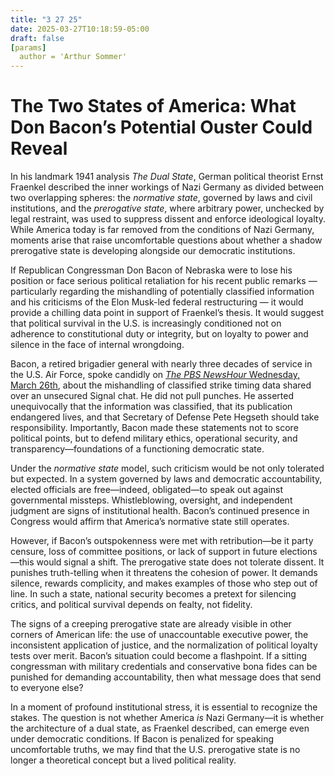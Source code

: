 ```yaml
---
title: "3 27 25"
date: 2025-03-27T10:18:59-05:00
draft: false
[params]
  author = 'Arthur Sommer'
---
```


# The Two States of America: What Don Bacon’s Potential Ouster Could Reveal

In his landmark 1941 analysis _The Dual State_, German political theorist Ernst Fraenkel described the inner workings of Nazi Germany as divided between two overlapping spheres: the _normative state_, governed by laws and civil institutions, and the _prerogative state_, where arbitrary power, unchecked by legal restraint, was used to suppress dissent and enforce ideological loyalty. While America today is far removed from the conditions of Nazi Germany, moments arise that raise uncomfortable questions about whether a shadow prerogative state is developing alongside our democratic institutions.

If Republican Congressman Don Bacon of Nebraska were to lose his position or face serious political retaliation for his recent public remarks — particularly regarding the mishandling of potentially classified information and his criticisms of the Elon Musk-led federal restructuring — it would provide a chilling data point in support of Fraenkel’s thesis. It would suggest that political survival in the U.S. is increasingly conditioned not on adherence to constitutional duty or integrity, but on loyalty to power and silence in the face of internal wrongdoing.

Bacon, a retired brigadier general with nearly three decades of service in the U.S. Air Force, spoke candidly on [_The PBS NewsHour_ Wednesday, March 26th](https://www.pbs.org/newshour/show/just-own-it-gop-rep-bacon-says-signal-chat-contained-classified-info), about the mishandling of classified strike timing data shared over an unsecured Signal chat. He did not pull punches. He asserted unequivocally that the information was classified, that its publication endangered lives, and that Secretary of Defense Pete Hegseth should take responsibility. Importantly, Bacon made these statements not to score political points, but to defend military ethics, operational security, and transparency—foundations of a functioning democratic state.

Under the _normative state_ model, such criticism would be not only tolerated but expected. In a system governed by laws and democratic accountability, elected officials are free—indeed, obligated—to speak out against governmental missteps. Whistleblowing, oversight, and independent judgment are signs of institutional health. Bacon’s continued presence in Congress would affirm that America’s normative state still operates.

However, if Bacon’s outspokenness were met with retribution—be it party censure, loss of committee positions, or lack of support in future elections—this would signal a shift. The prerogative state does not tolerate dissent. It punishes truth-telling when it threatens the cohesion of power. It demands silence, rewards complicity, and makes examples of those who step out of line. In such a state, national security becomes a pretext for silencing critics, and political survival depends on fealty, not fidelity.

The signs of a creeping prerogative state are already visible in other corners of American life: the use of unaccountable executive power, the inconsistent application of justice, and the normalization of political loyalty tests over merit. Bacon’s situation could become a flashpoint. If a sitting congressman with military credentials and conservative bona fides can be punished for demanding accountability, then what message does that send to everyone else?

In a moment of profound institutional stress, it is essential to recognize the stakes. The question is not whether America _is_ Nazi Germany—it is whether the architecture of a dual state, as Fraenkel described, can emerge even under democratic conditions. If Bacon is penalized for speaking uncomfortable truths, we may find that the U.S. prerogative state is no longer a theoretical concept but a lived political reality.

